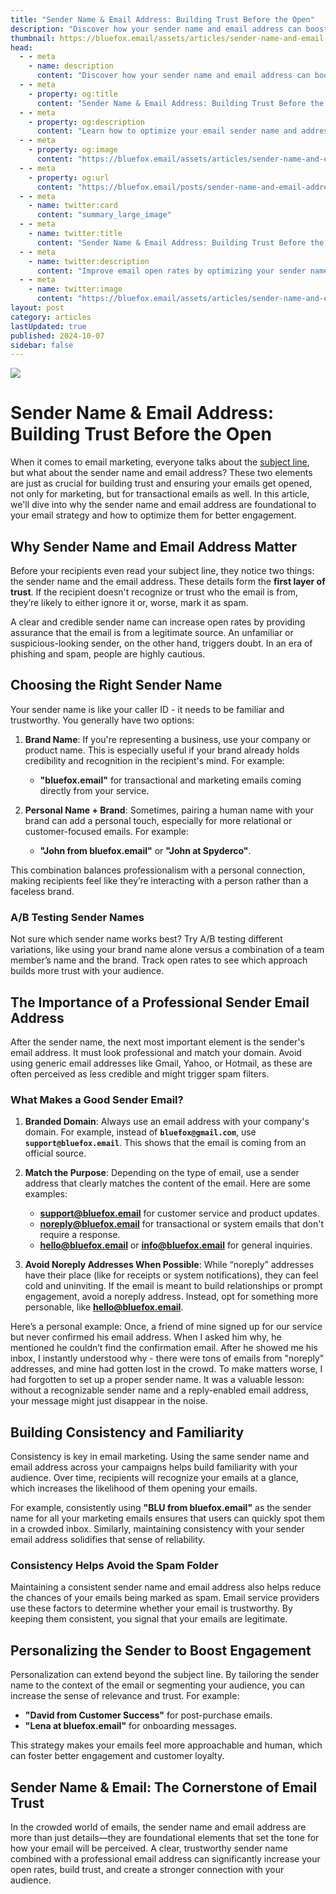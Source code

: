 ```yaml
---
title: "Sender Name & Email Address: Building Trust Before the Open"
description: "Discover how your sender name and email address can boost email engagement and build trust with your audience."
thumbnail: https://bluefox.email/assets/articles/sender-name-and-email-address-share.png
head:
  - - meta
    - name: description
      content: "Discover how your sender name and email address can boost email engagement and build trust with your audience."
  - - meta
    - property: og:title
      content: "Sender Name & Email Address: Building Trust Before the Open"
  - - meta
    - property: og:description
      content: "Learn how to optimize your email sender name and address for better open rates and engagement."
  - - meta
    - property: og:image
      content: "https://bluefox.email/assets/articles/sender-name-and-email-address-share.png"
  - - meta
    - property: og:url
      content: "https://bluefox.email/posts/sender-name-and-email-address-build-trust-before-the-open"
  - - meta
    - name: twitter:card
      content: "summary_large_image"
  - - meta
    - name: twitter:title
      content: "Sender Name & Email Address: Building Trust Before the Open"
  - - meta
    - name: twitter:description
      content: "Improve email open rates by optimizing your sender name and email address to foster trust and familiarity."
  - - meta
    - name: twitter:image
      content: "https://bluefox.email/assets/articles/sender-name-and-email-address-share.png"
layout: post
category: articles
lastUpdated: true
published: 2024-10-07
sidebar: false
---
```


![](/assets/articles/sender-name-and-email-address.png)

# Sender Name & Email Address: Building Trust Before the Open

When it comes to email marketing, everyone talks about the [subject line](/posts/mastering-subject-lines-how-to-get-people-to-actually-open-your-emails), but what about the sender name and email address? These two elements are just as crucial for building trust and ensuring your emails get opened, not only for marketing, but for transactional emails as well. In this article, we'll dive into why the sender name and email address are foundational to your email strategy and how to optimize them for better engagement.

## Why Sender Name and Email Address Matter

Before your recipients even read your subject line, they notice two things: the sender name and the email address. These details form the **first layer of trust**. If the recipient doesn't recognize or trust who the email is from, they’re likely to either ignore it or, worse, mark it as spam. 

A clear and credible sender name can increase open rates by providing assurance that the email is from a legitimate source. An unfamiliar or suspicious-looking sender, on the other hand, triggers doubt. In an era of phishing and spam, people are highly cautious.

## Choosing the Right Sender Name

Your sender name is like your caller ID - it needs to be familiar and trustworthy. You generally have two options:

1. **Brand Name**: If you're representing a business, use your company or product name. This is especially useful if your brand already holds credibility and recognition in the recipient's mind. For example:
   - **"bluefox.email"** for transactional and marketing emails coming directly from your service.
   
2. **Personal Name + Brand**: Sometimes, pairing a human name with your brand can add a personal touch, especially for more relational or customer-focused emails. For example:
   - **"John from bluefox.email"** or **"John at Spyderco"**.
   
This combination balances professionalism with a personal connection, making recipients feel like they’re interacting with a person rather than a faceless brand.

### A/B Testing Sender Names

Not sure which sender name works best? Try A/B testing different variations, like using your brand name alone versus a combination of a team member’s name and the brand. Track open rates to see which approach builds more trust with your audience.

## The Importance of a Professional Sender Email Address

After the sender name, the next most important element is the sender's email address. It must look professional and match your domain. Avoid using generic email addresses like Gmail, Yahoo, or Hotmail, as these are often perceived as less credible and might trigger spam filters.

### What Makes a Good Sender Email?

1. **Branded Domain**: Always use an email address with your company's domain. For example, instead of **`bluefox@gmail.com`**, use **`support@bluefox.email`**. This shows that the email is coming from an official source.
   
2. **Match the Purpose**: Depending on the type of email, use a sender address that clearly matches the content of the email. Here are some examples:
   - **support@bluefox.email** for customer service and product updates.
   - **noreply@bluefox.email** for transactional or system emails that don't require a response.
   - **hello@bluefox.email** or **info@bluefox.email** for general inquiries.

3. **Avoid Noreply Addresses When Possible**: While “noreply” addresses have their place (like for receipts or system notifications), they can feel cold and uninviting. If the email is meant to build relationships or prompt engagement, avoid a noreply address. Instead, opt for something more personable, like **hello@bluefox.email**.

Here’s a personal example: Once, a friend of mine signed up for our service but never confirmed his email address. When I asked him why, he mentioned he couldn’t find the confirmation email. After he showed me his inbox, I instantly understood why - there were tons of emails from "noreply" addresses, and mine had gotten lost in the crowd. To make matters worse, I had forgotten to set up a proper sender name. It was a valuable lesson: without a recognizable sender name and a reply-enabled email address, your message might just disappear in the noise.

## Building Consistency and Familiarity

Consistency is key in email marketing. Using the same sender name and email address across your campaigns helps build familiarity with your audience. Over time, recipients will recognize your emails at a glance, which increases the likelihood of them opening your emails.

For example, consistently using **"BLU from bluefox.email"** as the sender name for all your marketing emails ensures that users can quickly spot them in a crowded inbox. Similarly, maintaining consistency with your sender email address solidifies that sense of reliability.

### Consistency Helps Avoid the Spam Folder

Maintaining a consistent sender name and email address also helps reduce the chances of your emails being marked as spam. Email service providers use these factors to determine whether your email is trustworthy. By keeping them consistent, you signal that your emails are legitimate.

## Personalizing the Sender to Boost Engagement

Personalization can extend beyond the subject line. By tailoring the sender name to the context of the email or segmenting your audience, you can increase the sense of relevance and trust. For example:
- **"David from Customer Success"** for post-purchase emails.
- **"Lena at bluefox.email"** for onboarding messages.

This strategy makes your emails feel more approachable and human, which can foster better engagement and customer loyalty.

## Sender Name & Email: The Cornerstone of Email Trust

In the crowded world of emails, the sender name and email address are more than just details—they are foundational elements that set the tone for how your email will be perceived. A clear, trustworthy sender name combined with a professional email address can significantly increase your open rates, build trust, and create a stronger connection with your audience.
